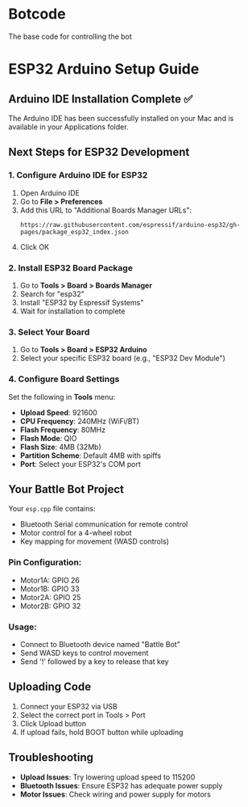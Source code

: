 # Botcode
The base code for controlling the bot
# ESP32 Arduino Setup Guide

## Arduino IDE Installation Complete ✅

The Arduino IDE has been successfully installed on your Mac and is available in your Applications folder.

## Next Steps for ESP32 Development

### 1. Configure Arduino IDE for ESP32

1. Open Arduino IDE
2. Go to **File > Preferences**
3. Add this URL to "Additional Boards Manager URLs":
   ```
   https://raw.githubusercontent.com/espressif/arduino-esp32/gh-pages/package_esp32_index.json
   ```
4. Click OK

### 2. Install ESP32 Board Package

1. Go to **Tools > Board > Boards Manager**
2. Search for "esp32"
3. Install "ESP32 by Espressif Systems"
4. Wait for installation to complete

### 3. Select Your Board

1. Go to **Tools > Board > ESP32 Arduino**
2. Select your specific ESP32 board (e.g., "ESP32 Dev Module")

### 4. Configure Board Settings

Set the following in **Tools** menu:
- **Upload Speed**: 921600
- **CPU Frequency**: 240MHz (WiFi/BT)
- **Flash Frequency**: 80MHz
- **Flash Mode**: QIO
- **Flash Size**: 4MB (32Mb)
- **Partition Scheme**: Default 4MB with spiffs
- **Port**: Select your ESP32's COM port

## Your Battle Bot Project

Your `esp.cpp` file contains:
- Bluetooth Serial communication for remote control
- Motor control for a 4-wheel robot
- Key mapping for movement (WASD controls)

### Pin Configuration:
- Motor1A: GPIO 26
- Motor1B: GPIO 33  
- Motor2A: GPIO 25
- Motor2B: GPIO 32

### Usage:
- Connect to Bluetooth device named "Battle Bot"
- Send WASD keys to control movement
- Send '!' followed by a key to release that key

## Uploading Code

1. Connect your ESP32 via USB
2. Select the correct port in Tools > Port
3. Click Upload button
4. If upload fails, hold BOOT button while uploading

## Troubleshooting

- **Upload Issues**: Try lowering upload speed to 115200
- **Bluetooth Issues**: Ensure ESP32 has adequate power supply
- **Motor Issues**: Check wiring and power supply for motors
